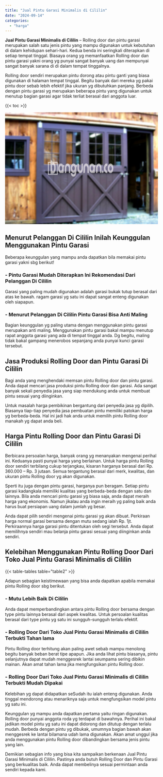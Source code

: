 ```yaml
---
title: "Jual Pintu Garasi Minimalis di Cililin"
date: "2024-09-14"
categories: 
  - "harga"
---
```


**Jual Pintu Garasi Minimalis di Cililin** – Rolling door dan pintu garasi merupakan salah satu jenis pintu yang mampu digunakan untuk kebutuhan di dalam kehidupan sehari-hari. Kedua benda ini seringkali diterapkan di setiap tempat tinggal. Biasaya orang yg memanfaatkan Rolling door dan pintu garasi yakni orang yg punyai sangat banyak uang dan mempunyai sangat banyak sarana di di dalam tempat tinggalnya.

Rolling door sendiri merupakan pintu dorong atau pintu ganti yang biasa digunakan di halaman tempat tinggal. Begitu banyak dari mereka yg pakai pintu door sebab lebih efektif jika ukuran yg dibutuhkan panjang. Berbeda dengan pintu garasi yg merupakan beberapa pintu yang digunakan untuk menutup bagian garasi agar tidak terliat berasal dari anggota luar.

{{< toc >}}

![Jual Pintu Garasi Minimalis di Cililin](/images/pintu-garasi-03.png)

## Menurut Pelanggan Di Cililin Inilah Keunggulan Menggunakan Pintu Garasi

Beberapa keunggulan yang mampu anda dapatkan bila memakai pintu garasi yakni sbg berikut!

### \- Pintu Garasi Mudah Diterapkan Ini Rekomendasi Dari Pelanggan Di Cililin

Garasi yang paling mudah digunakan adalah garasi bukak tutup berasal dari atas ke bawah. ragam garasi yg satu ini dapat sangat enteng digunakan oleh siapapun.

### \- Menurut Pelanggan Di Cililin Pintu Garasi Bisa Anti Maling

Bagian keunggulan yg paling utama dengan menggunakan pintu garasi merupakan anti maling. Menggunakan pintu garasi bakal mampu menutup rapat anggota garasi yang ada di tempat tinggal anda. Dg begitu, maling tidak bakal gampang menerobos sepanjang anda punyai kunci garasi tersebut.

## Jasa Produksi Rolling Door dan Pintu Garasi Di Cililin

Bagi anda yang menghendaki memsan pintu Rolling door dan pintu garasi. Anda dapat mencari jasa produksi pintu Rolling door dan garasi. Ada sangat banyak sekali penyedia jasa yang siap mendukung anda untuk membuat pintu sesuai yang diinginkan.

Untuk masalah harga pembikinan bergantung dari penyedia jasa yg dipilih. Biasanya tiap-tiap penyedia jasa pembuatan pintu memiliki patokan harga yg berbeda-beda. Hal ini jadi hak anda untuk memilih pintu Rolling door manakah yg dapat anda beli.

## Harga Pintu Rolling Door dan Pintu Garasi Di Cililin

Berbicara persoalan harga, banyak orang yg menanyakan mengenai perihal ini. Keduanya pasti punyai harga yang berlainan. Untuk harga pintu Rolling door sendiri terbilang cukup terjangkau, kisaran harganya berasal dari Rp. 360.000 – Rp. 3 jutaan. Semua tergantung berasal dari merk, kwalitas, dan ukuran pintu Rolling door yg akan digunakan.

Sperti itu juga dengan pintu garasi, harganya pun beragam. Setiap pintu garasi kadangkala memiliki kualitas yang berbeda-beda dengan satu dan lainnya. Bila anda mencari pintu garasi yg biasa saja, anda dapat meraih harga yang ekonomis. Namun jikalau anda ingin meraih yg paling baik anda harus buat persiapan uang dalam jumlah yg besar.

Anda dapat pilih sendiri mengenai pintu garasi yg akan dibuat. Perkiraan harga normal garasi bersama dengan mutu sedang ialah Rp. 1jt. Perkiraannya harga garasi pintu ditentukan oleh segi tersebut. Anda dapat memilihnya sendiri mau belanja pintu garasi sesuai yang diinginkan anda sendiri.

## Kelebihan Menggunakan Pintu Rolling Door Dari Toko Jual Pintu Garasi Minimalis di Cililin

{{< table-tables table="table2" >}}

Adapun sebagian keistimewaan yang bisa anda dapatkan apabila memakai pintu Rolling door sbg berikut.

### \- Mutu Lebih Baik Di Cililin

Anda dapat memperbandingkan antara pintu Rolling door bersama dengan type pintu lainnya berasal dari aspek kwalitas. Untuk persoalan kualitas berasal dari type pintu yg satu ini sungguh-sungguh terlalu efektif.

### \- Rolling Door Dari Toko Jual Pintu Garasi Minimalis di Cililin Terbukti Tahan lama

Pintu Rolling door terhitung akan paling awet sebab mampu menolong begitu banyak beban berat tipe apapun. Jika anda lihat pintu biasanya, pintu selanjutnya dapat mudah menggesrek lantai seumpama sering dibikin mainan. Akan amat tahan lama jika mengfungsikan pintu Rolling door.

### \- Rolling Door Dari Toko Jual Pintu Garasi Minimalis di Cililin Terbukti Mudah Dipakai

Kelebihan yg dapat didapatkan seSudah itu ialah enteng digunakan. Anda tinggal mendorong atau menariknya saja untuk mengfungsikan model pintu yg satu ini.

Keunggulan yg mampu anda dapatkan pertama yaitu ringan digunakan. Rolling door punyai anggota roda yg terdapat di bawahnya. Perihal ini bakal jadikan model pintu yg satu ini dapat didorong dan ditutup dengan terlalu mudah. Berbeda dengan pintu yg dibukak, umumnya bagian bawah akan menggesrek ke lantai bilamana udah lama digunakan. Akan amat unggul jika anda menggunakan pintu Rolling door dibandingkan bersama jenis pintu yang lain.

Demikian sebagian info yang bisa kita sampaikan berkenaan Jual Pintu Garasi Minimalis di Cililin. Pastinya anda butuh Rolling Door dan Pintu Garasi yang berkualitas baik. Anda dapat membelinya sesuai permintaan anda sendiri kepada kami.
